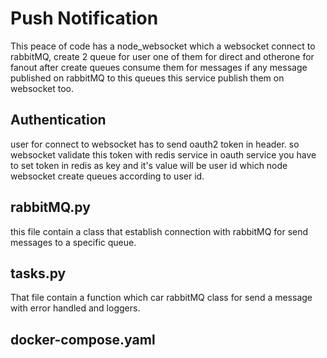 # Push Notification
This peace of code has a node_websocket which a websocket connect to rabbitMQ, create 2 queue for user one of them for direct and
otherone for fanout after create queues consume them for messages if any message published on rabbitMQ to this queues this service 
publish them on websocket too.

## Authentication
user for connect to websocket has to send oauth2 token in header. so websocket validate this token with redis service in oauth service
you have to set token in redis as key and it's value will be user id which node websocket create queues according to user id.

## rabbitMQ.py
this file contain a class that establish connection with rabbitMQ for send messages to a specific queue.

## tasks.py
That file contain a function which car rabbitMQ class for send a message with error handled and loggers.

## docker-compose.yaml


